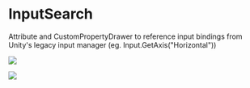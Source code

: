 # InputSearch
Attribute and CustomPropertyDrawer to reference input bindings from Unity's legacy input manager (eg. Input.GetAxis("Horizontal"))

![](https://i.imgur.com/5CW79pP.png)

<img src="https://i.imgur.com/kiHoueh.gif" />
